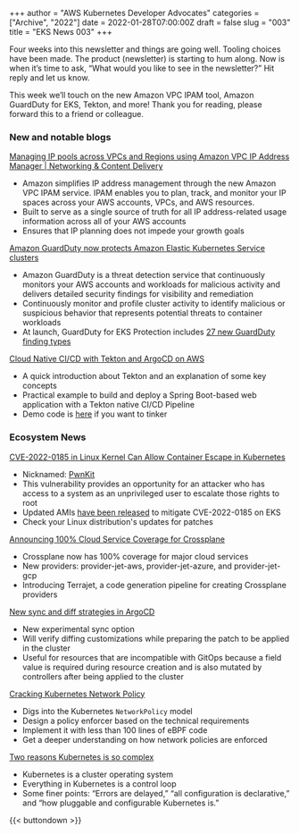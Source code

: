 +++
author = "AWS Kubernetes Developer Advocates"
categories = ["Archive", "2022"]
date = 2022-01-28T07:00:00Z
draft = false
slug = "003"
title = "EKS News 003"
+++

Four weeks into this newsletter and things are going well. Tooling choices have been made. The product (newsletter) is starting to hum along. Now is when it’s time to ask, “What would you like to see in the newsletter?” Hit reply and let us know.

This week we’ll touch on the new Amazon VPC IPAM tool, Amazon GuardDuty for EKS, Tekton, and more! Thank you for reading, please forward this to a friend or colleague.

### New and notable blogs

[Managing IP pools across VPCs and Regions using Amazon VPC IP Address Manager | Networking & Content Delivery](https://aws.amazon.com/blogs/networking-and-content-delivery/managing-ip-pools-across-vpcs-and-regions-using-amazon-vpc-ip-address-manager/)

* Amazon simplifies IP address management through the new Amazon VPC IPAM service. IPAM enables you to plan, track, and monitor your IP spaces across your AWS accounts, VPCs, and AWS resources.
* Built to serve as a single source of truth for all IP address-related usage information across all of your AWS accounts
* Ensures that IP planning does not impede your growth goals

[Amazon GuardDuty now protects Amazon Elastic Kubernetes Service clusters](https://aws.amazon.com/about-aws/whats-new/2022/01/amazon-guardduty-elastic-kubernetes-service-clusters/)

* Amazon GuardDuty is a threat detection service that continuously monitors your AWS accounts and workloads for malicious activity and delivers detailed security findings for visibility and remediation
* Continuously monitor and profile cluster activity to identify malicious or suspicious behavior that represents potential threats to container workloads
* At launch, GuardDuty for EKS Protection includes [27 new GuardDuty finding types](https://docs.aws.amazon.com/guardduty/latest/ug/guardduty_finding-types-kubernetes.html)

[Cloud Native CI/CD with Tekton and ArgoCD on AWS](https://aws.amazon.com/blogs/containers/cloud-native-ci-cd-with-tekton-and-argocd-on-aws/)

* A quick introduction about Tekton and an explanation of some key concepts
* Practical example to build and deploy a Spring Boot-based web application with a Tekton native CI/CD Pipeline
* Demo code is [here](https://github.com/aws-samples/aws-pipeline-demo-with-tekton) if you want to tinker

### Ecosystem News

[CVE-2022-0185 in Linux Kernel Can Allow Container Escape in Kubernetes](https://blog.aquasec.com/cve-2022-0185-linux-kernel-container-escape-in-kubernetes)

* Nicknamed: [PwnKit](https://blog.qualys.com/vulnerabilities-threat-research/2022/01/25/pwnkit-local-privilege-escalation-vulnerability-discovered-in-polkits-pkexec-cve-2021-4034)
* This vulnerability provides an opportunity for an attacker who has access to a system as an unprivileged user to escalate those rights to root
* Updated AMIs [have been released](https://github.com/awslabs/amazon-eks-ami/releases/tag/v20220123) to mitigate CVE-2022-0185 on EKS
* Check your Linux distribution's updates for patches

[Announcing 100% Cloud Service Coverage for Crossplane](https://blog.upbound.io/cloud-service-coverage/)

* Crossplane now has 100% coverage for major cloud services
* New providers: provider-jet-aws, provider-jet-azure, and provider-jet-gcp
* Introducing Terrajet, a code generation pipeline for creating Crossplane providers

[New sync and diff strategies in ArgoCD](https://blog.argoproj.io/new-sync-and-diff-strategies-in-argocd-44195d3f8b8c)

* New experimental sync option
* Will verify diffing customizations while preparing the patch to be applied in the cluster
* Useful for resources that are incompatible with GitOps because a field value is required during resource creation and is also mutated by controllers after being applied to the cluster

[Cracking Kubernetes Network Policy](https://arthurchiao.art/blog/cracking-k8s-network-policy/)

* Digs into the Kubernetes `NetworkPolicy` model
* Design a policy enforcer based on the technical requirements
* Implement it with less than 100 lines of eBPF code
* Get a deeper understanding on how network policies are enforced

[Two reasons Kubernetes is so complex](https://buttondown.email/nelhage/archive/two-reasons-kubernetes-is-so-complex/)

* Kubernetes is a cluster operating system
* Everything in Kubernetes is a control loop
* Some finer points: “Errors are delayed,” “all configuration is declarative,” and “how pluggable and configurable Kubernetes is.”

{{< buttondown >}}
